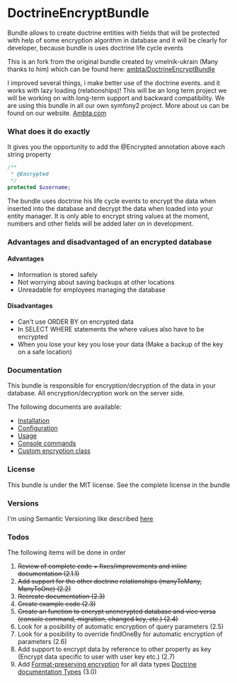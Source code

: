 # DoctrineEncryptBundle

Bundle allows to create doctrine entities with fields that will be protected with 
help of some encryption algorithm in database and it will be clearly for developer, because bundle is uses doctrine life cycle events

This is an fork from the original bundle created by vmelnik-ukrain (Many thanks to him) which can be found here:
[ambta/DoctrineEncryptBundle](https://github.com/ambta/DoctrineEncryptBundle)

I improved several things, i make better use of the doctrine events. and it works with lazy loading (relationships)!
This will be an long term project we will be working on with long-term support and backward compatibility. We are using this bundle in all our own symfony2 project.
More about us can be found on our website. [Ambta.com](https://ambta.com)

### What does it do exactly

It gives you the opportunity to add the @Encrypted annotation above each string property

```php
/**
 * @Encrypted
 */
protected $username;
```

The bundle uses doctrine his life cycle events to encrypt the data when inserted into the database and decrypt the data when loaded into your entity manager.
It is only able to encrypt string values at the moment, numbers and other fields will be added later on in development.

### Advantages and disadvantaged of an encrypted database

#### Advantages
- Information is stored safely
- Not worrying about saving backups at other locations
- Unreadable for employees managing the database

#### Disadvantages
- Can't use ORDER BY on encrypted data
- In SELECT WHERE statements the where values also have to be encrypted
- When you lose your key you lose your data (Make a backup of the key on a safe location)

### Documentation

This bundle is responsible for encryption/decryption of the data in your database.
All encryption/decryption work on the server side.

The following documents are available:

* [Installation](https://github.com/dalyan91/DoctrineEncryptBundle/blob/master/Resources/doc/installation.md)
* [Configuration](https://github.com/dalyan91/DoctrineEncryptBundle/blob/master/Resources/doc/configuration.md)
* [Usage](https://github.com/dalyan91/DoctrineEncryptBundle/blob/master/Resources/doc/usage.md)
* [Console commands](https://github.com/dalyan91/DoctrineEncryptBundle/blob/master/Resources/doc/commands.md)
* [Custom encryption class](https://github.com/dalyan91/DoctrineEncryptBundle/blob/master/Resources/doc/custom_encryptor.md)

### License

This bundle is under the MIT license. See the complete license in the bundle

### Versions

I'm using Semantic Versioning like described [here](http://semver.org)

### Todos

The following items will be done in order

1. ~~Review of complete code + fixes/improvements and inline documentation (2.1.1)~~
2. ~~Add support for the other doctrine relationships (manyToMany, ManyToOne) (2.2)~~
4. ~~Recreate documentation (2.3)~~
5. ~~Create example code (2.3)~~
6. ~~Create an function to encrypt unencrypted database and vice versa (console command, migration, changed key, etc.) (2.4)~~
7. Look for a posibility of automatic encryption of query parameters (2.5)
8. Look for a posibility to override findOneBy for automatic encryption of parameters (2.6)
9. Add support to encrypt data by reference to other property as key (Encrypt data specific to user with user key etc.) (2.7)
10. Add [Format-preserving encryption](http://en.wikipedia.org/wiki/Format-preserving_encryption) for all data types [Doctrine documentation Types](http://doctrine-dbal.readthedocs.org/en/latest/reference/types.html) (3.0)
